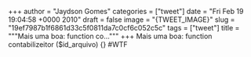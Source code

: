 
+++
author = "Jaydson Gomes"
categories = ["tweet"]
date = "Fri Feb 19 19:04:58 +0000 2010"
draft = false
image = "{TWEET_IMAGE}"
slug = "19ef7987b1f6861d33c5f0811da7c0cf6c052c5c"
tags = ["tweet"]
title = """Mais uma boa: function co..."""
+++
Mais uma boa: function contabilizeitor ($id_arquivo) {} #WTF
